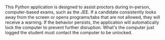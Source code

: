 This Python application is designed to assist proctors during in-person, computer-based exams, such as the JEE.
If a candidate consistently looks away from the screen or opens programs/tabs that are not allowed, they will receive a warning. 
If the behavior persists, the application will automatically lock the computer to prevent further disruption.
What's the computer just logged the student must contact the computer to be unlocked.

